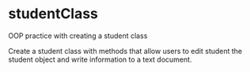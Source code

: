# studentClass
OOP practice with creating a student class


Create a student class with methods that allow users to edit student the student object and write information to a text document. 
